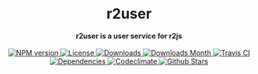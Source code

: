 <h1 align="center">r2user</h1>

<div align="center">
  <strong>r2user is a user service for r2js</strong>
</div>

<br />

<div align="center">
  <!-- NPM version -->
  <a href="https://npmjs.org/package/r2user" target="_blank">
    <img src="https://img.shields.io/npm/v/r2user.svg" alt="NPM version" />
  </a>
  <!-- License -->
  <a href="https://npmjs.org/package/r2user" target="_blank">
    <img src="https://img.shields.io/npm/l/r2user.svg" alt="License" />
  </a>
  <!-- Downloads -->
  <a href="https://npmjs.org/package/r2user" target="_blank">
    <img src="https://img.shields.io/npm/dt/r2user.svg" alt="Downloads" />
  </a>
  <!-- Downloads Month -->
  <a href="https://npmjs.org/package/r2user" target="_blank">
    <img src="https://img.shields.io/npm/dm/r2user.svg" alt="Downloads Month" />
  </a>
  <!-- Travis CI -->
  <a href="https://travis-ci.org/r2js/r2user" target="_blank">
    <img src="https://img.shields.io/travis/r2js/r2user.svg" alt="Travis CI" />
  </a>
  <!-- Dependencies -->
  <a href="https://david-dm.org/r2js/r2user" target="_blank">
    <img src="https://img.shields.io/david/r2js/r2user.svg" alt="Dependencies" />
  </a>
  <!-- Codeclimate -->
  <a href="https://codeclimate.com/github/r2js/r2user" target="_blank">
    <img src="https://img.shields.io/codeclimate/github/r2js/r2user.svg" alt="Codeclimate" />
  </a>
  <!-- Github Stars -->
  <a href="https://github.com/r2js/r2user" target="_blank">
    <img src="https://img.shields.io/github/stars/r2js/r2user.svg?label=%E2%98%85" alt="Github Stars" />
  </a>
</div>

<br />
